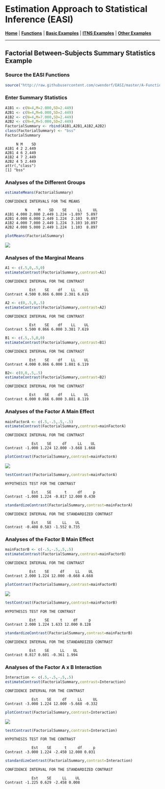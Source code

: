 # Estimation Approach to Statistical Inference  (EASI)

[**Home**](https://github.com/cwendorf/EASI/) | 
[**Functions**](https://github.com/cwendorf/EASI/tree/master/A-Functions) | 
[**Basic Examples**](https://github.com/cwendorf/EASI/tree/master/B-BasicExamples) | 
[**ITNS Examples**](https://github.com/cwendorf/EASI/tree/master/C-ITNSExamples) | 
[**Other Examples**](https://github.com/cwendorf/EASI/tree/master/D-OtherExamples) 

---

## Factorial Between-Subjects Summary Statistics Example

### Source the EASI Functions

```r
source("http://raw.githubusercontent.com/cwendorf/EASI/master/A-Functions/ALL-EASI-FUNCTIONS.R")
```

### Enter Summary Statistics

```r
A1B1 <- c(N=4,M=2.000,SD=2.449)
A2B1 <- c(N=4,M=6.000,SD=2.449)
A1B2 <- c(N=4,M=7.000,SD=2.449)
A2B2 <- c(N=4,M=5.000,SD=2.449)
FactorialSummary <- rbind(A1B1,A2B1,A1B2,A2B2)
class(FactorialSummary) <- "bss"
FactorialSummary
```
```
     N M    SD
A1B1 4 2 2.449
A2B1 4 6 2.449
A1B2 4 7 2.449
A2B2 4 5 2.449
attr(,"class")
[1] "bss"
```

### Analyses of the Different Groups

```r
estimateMeans(FactorialSummary)
```
```
CONFIDENCE INTERVALS FOR THE MEANS

         N     M    SD    SE     LL     UL
A1B1 4.000 2.000 2.449 1.224 -1.897  5.897
A2B1 4.000 6.000 2.449 1.224  2.103  9.897
A1B2 4.000 7.000 2.449 1.224  3.103 10.897
A2B2 4.000 5.000 2.449 1.224  1.103  8.897
```
```r
plotMeans(FactorialSummary)
```
<kbd><img src="Factorial-Figure1.jpg"></kbd>

### Analyses of the Marginal Means

```r
A1 <- c(.5,0,.5,0)
estimateContrast(FactorialSummary,contrast=A1)
```
```
CONFIDENCE INTERVAL FOR THE CONTRAST

           Est    SE    df    LL    UL
Contrast 4.500 0.866 6.000 2.381 6.619
```
```r
A2 <- c(0,.5,0,.5)
estimateContrast(FactorialSummary,contrast=A2)
```
```
CONFIDENCE INTERVAL FOR THE CONTRAST

           Est    SE    df    LL    UL
Contrast 5.500 0.866 6.000 3.381 7.619
```
```r
B1 <- c(.5,.5,0,0)
estimateContrast(FactorialSummary,contrast=B1)
```
```
CONFIDENCE INTERVAL FOR THE CONTRAST

           Est    SE    df    LL    UL
Contrast 4.000 0.866 6.000 1.881 6.119
```
```r
B2<- c(0,0,.5,.5)
estimateContrast(FactorialSummary,contrast=B2)
```
```
CONFIDENCE INTERVAL FOR THE CONTRAST

           Est    SE    df    LL    UL
Contrast 6.000 0.866 6.000 3.881 8.119
```

### Analyses of the Factor A Main Effect

```r
mainFactorA <- c(.5,-.5,.5,-.5)
estimateContrast(FactorialSummary,contrast=mainFactorA)
```
```
CONFIDENCE INTERVAL FOR THE CONTRAST

            Est    SE     df     LL    UL
Contrast -1.000 1.224 12.000 -3.668 1.668
```
```r
plotContrast(FactorialSummary,contrast=mainFactorA)
```
<kbd><img src="Factorial-Figure2.jpg"></kbd>
```r
testContrast(FactorialSummary,contrast=mainFactorA)
```
```
HYPOTHESIS TEST FOR THE CONTRAST

            Est    SE      t     df     p
Contrast -1.000 1.224 -0.817 12.000 0.430
```
```r
standardizeContrast(FactorialSummary,contrast=mainFactorA)
```
```
CONFIDENCE INTERVAL FOR THE STANDARDIZED CONTRAST

            Est    SE     LL    UL
Contrast -0.408 0.583 -1.552 0.735
```

### Analyses of the Factor B Main Effect

```r
mainFactorB <- c(-.5,-.5,.5,.5)
estimateContrast(FactorialSummary,contrast=mainFactorB)
```
```
CONFIDENCE INTERVAL FOR THE CONTRAST

           Est    SE     df     LL    UL
Contrast 2.000 1.224 12.000 -0.668 4.668
```
```r
plotContrast(FactorialSummary,contrast=mainFactorB)
```
<kbd><img src="Factorial-Figure3.jpg"></kbd>
```r
testContrast(FactorialSummary,contrast=mainFactorB)
```
```
HYPOTHESIS TEST FOR THE CONTRAST

           Est    SE     t     df     p
Contrast 2.000 1.224 1.633 12.000 0.128
```
```r
standardizeContrast(FactorialSummary,contrast=mainFactorB)
```
```
CONFIDENCE INTERVAL FOR THE STANDARDIZED CONTRAST

           Est    SE     LL    UL
Contrast 0.817 0.601 -0.361 1.994
```

### Analyses of the Factor A x B Interaction

```r
Interaction <- c(.5,-.5,-.5,.5)
estimateContrast(FactorialSummary,contrast=Interaction)
```
```
CONFIDENCE INTERVAL FOR THE CONTRAST

            Est    SE     df     LL     UL
Contrast -3.000 1.224 12.000 -5.668 -0.332
```
```r
plotContrast(FactorialSummary,contrast=Interaction)
```
<kbd><img src="Factorial-Figure4.jpg"></kbd>
```r
testContrast(FactorialSummary,contrast=Interaction)
```
```
HYPOTHESIS TEST FOR THE CONTRAST

            Est    SE      t     df     p
Contrast -3.000 1.224 -2.450 12.000 0.031
```
```r
standardizeContrast(FactorialSummary,contrast=Interaction)
```
```
CONFIDENCE INTERVAL FOR THE STANDARDIZED CONTRAST

            Est    SE     LL    UL
Contrast -1.225 0.629 -2.458 0.008
```
